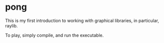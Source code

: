 # pong

This is my first introduction to working with graphical libraries, in particular, raylib.

To play, simply compile, and run the executable.
